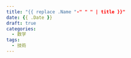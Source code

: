 ```yaml
---
title: "{{ replace .Name "-" " " | title }}"
date: {{ .Date }}
draft: true
categories:
  - 数学
tags:
  - 技術
---
```

